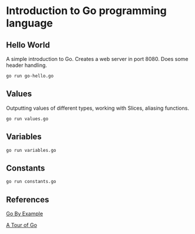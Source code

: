 # Introduction to Go programming language

## Hello World

A simple introduction to Go. Creates a web server in port 8080. Does some header handling.

`go run go-hello.go`

## Values

Outputting values of different types, working with Slices, aliasing functions.

`go run values.go`

## Variables

`go run variables.go`

## Constants

`go run constants.go`

## References

[Go By Example](https://www.gobyexample.com)

[A Tour of Go](https://tour.golang.org/welcome/1)